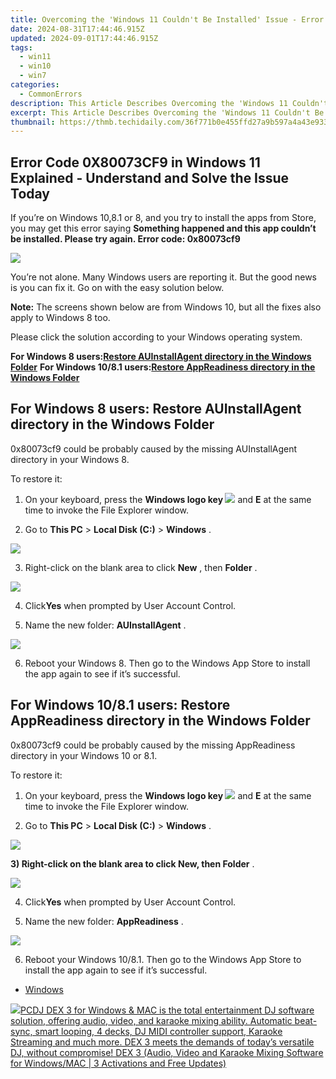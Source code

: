 ```yaml
---
title: Overcoming the 'Windows 11 Couldn't Be Installed' Issue - Error Code 802E0020 Guide
date: 2024-08-31T17:44:46.915Z
updated: 2024-09-01T17:44:46.915Z
tags:
  - win11
  - win10
  - win7
categories:
  - CommonErrors
description: This Article Describes Overcoming the 'Windows 11 Couldn't Be Installed' Issue - Error Code 802E0020 Guide
excerpt: This Article Describes Overcoming the 'Windows 11 Couldn't Be Installed' Issue - Error Code 802E0020 Guide
thumbnail: https://thmb.techidaily.com/36f771b0e455ffd27a9b597a4a43e9338a94fa4efcb33fd8811a101c2c676422.png
---
```


## Error Code 0X80073CF9 in Windows 11 Explained - Understand and Solve the Issue Today

If you’re on Windows 10,8.1 or 8, and you try to install the apps from Store, you may get this error saying   **Something happened and this app couldn’t be installed. Please try again. Error code: 0x80073cf9**

![](https://images.drivereasy.com/wp-content/uploads/2017/09/img_59af937a4a100.png)

 You’re not alone. Many Windows users are reporting it. But the good news is you can fix it. Go on with the easy solution below.

**Note:**  The screens shown below are from Windows 10, but all the fixes also apply to Windows 8 too.

Please click the solution according to your Windows operating system.

 **For Windows 8 users:[Restore AUInstallAgent directory in the Windows Folder](https://tools.techidaily.com/drivereasy/download/)**
 **For Windows 10/8.1 users:[Restore AppReadiness directory in the Windows Folder](https://tools.techidaily.com/drivereasy/download/)**

## For Windows 8 users: Restore AUInstallAgent directory in the Windows Folder

 0x80073cf9 could be probably caused by the missing AUInstallAgent directory in your Windows 8\.

To restore it:

 1) On your keyboard, press the   **Windows logo key ![](https://images.drivereasy.com/wp-content/uploads/2017/08/img_59a516b53b983.png)** and **E**  at the same time to invoke the File Explorer window.

 2) Go to **This PC**  \> **Local Disk (C:)**  \> **Windows** .

![](https://images.drivereasy.com/wp-content/uploads/2017/09/img_59af9ed488157.png)

 3) Right-click on the blank area to click **New** , then **Folder** .

![](https://images.drivereasy.com/wp-content/uploads/2017/09/img_59af9f67c0fe4.jpg)

 4) Click**Yes**  when prompted by User Account Control.

 5) Name the new folder: **AUInstallAgent** .

![](https://images.drivereasy.com/wp-content/uploads/2017/09/img_59afa05bc9916.png)

 6) Reboot your Windows 8\. Then go to the Windows App Store to install the app again to see if it’s successful.

## For Windows 10/8.1 users: Restore AppReadiness directory in the Windows Folder

 0x80073cf9 could be probably caused by the missing AppReadiness directory in your Windows 10 or 8.1\.

To restore it:

 1) On your keyboard, press the   **Windows logo key ![](https://images.drivereasy.com/wp-content/uploads/2017/08/img_59a516b53b983.png)** and **E** at the same time to invoke the File Explorer window.

 2) Go to **This PC**  \> **Local Disk (C:)**  \> **Windows** .

![](https://images.drivereasy.com/wp-content/uploads/2017/09/img_59af9ed488157.png)

 **3) Right-click on the blank area to click New, then Folder** .

![](https://images.drivereasy.com/wp-content/uploads/2017/09/img_59af9f67c0fe4.jpg)

 4) Click**Yes**  when prompted by User Account Control.

 5) Name the new folder:   **AppReadiness** .

![](https://images.drivereasy.com/wp-content/uploads/2017/09/img_59afa57cdd600.png)

 6) Reboot your Windows 10/8.1\. Then go to the Windows App Store to install the app again to see if it’s successful.

* [Windows](https://tools.techidaily.com/drivereasy/download/)

<ins class="adsbygoogle"
     style="display:block"
     data-ad-format="autorelaxed"
     data-ad-client="ca-pub-7571918770474297"
     data-ad-slot="1223367746"></ins>



<ins class="adsbygoogle"
     style="display:block"
     data-ad-client="ca-pub-7571918770474297"
     data-ad-slot="8358498916"
     data-ad-format="auto"
     data-full-width-responsive="true"></ins>



<!-- affiliate ads begin -->
<a href="https://shop.pcdj.com/order/checkout.php?PRODS=4698824&QTY=1&AFFILIATE=108875&CART=1"> <img src="https://secure.avangate.com/images/merchant/47f4b6321e9fd8e8f7326a6adc1a7c1e/products/dex3pro-screenshot-homepage.png" border="0">PCDJ DEX 3 for Windows & MAC is the total entertainment DJ software solution, offering audio, video, and karaoke mixing ability. Automatic beat-sync, smart looping, 4 decks, DJ MIDI controller support, Karaoke Streaming and much more. 
DEX 3 meets the demands of today’s versatile DJ, without compromise! 
DEX 3 (Audio, Video and Karaoke Mixing Software for Windows/MAC | 3 Activations and Free Updates)</a>
<!-- affiliate ads end -->